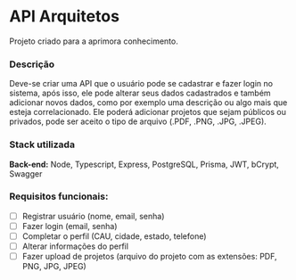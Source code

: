 # API Arquitetos

Projeto criado para a aprimora conhecimento.

### Descrição

Deve-se criar uma API que o usuário pode se cadastrar e fazer login no sistema, após isso, ele pode alterar seus dados cadastrados e também adicionar novos dados, como por exemplo uma descrição ou algo mais que esteja correlacionado. Ele poderá adicionar projetos que sejam públicos ou privados, pode ser aceito o tipo de arquivo (.PDF, .PNG, .JPG, .JPEG).

### Stack utilizada

**Back-end:** Node, Typescript, Express, PostgreSQL, Prisma, JWT, bCrypt, Swagger

### Requisitos funcionais:

-   [ ] Registrar usuário (nome, email, senha)
-   [ ] Fazer login (email, senha)
-   [ ] Completar o perfil (CAU, cidade, estado, telefone)
-   [ ] Alterar informações do perfil
-   [ ] Fazer upload de projetos (arquivo do projeto com as extensões: PDF, PNG, JPG, JPEG)
